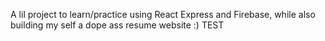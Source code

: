 A lil project to learn/practice using React Express and Firebase, while
also building my self a dope ass resume website :)
TEST
